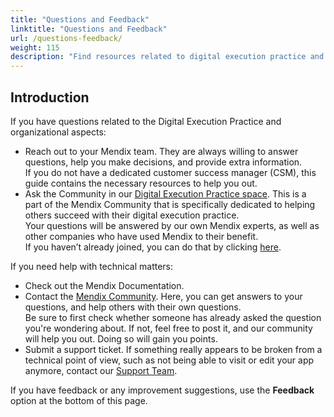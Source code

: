 ```yaml
---
title: "Questions and Feedback"
linktitle: "Questions and Feedback"
url: /questions-feedback/
weight: 115
description: "Find resources related to digital execution practice and organizational considerations."
---
```


## Introduction

If you have questions related to the Digital Execution Practice and organizational aspects:

* Reach out to your Mendix team. They are always willing to answer questions, help you make decisions, and provide extra information.  
  If you do not have a dedicated customer success manager (CSM), this guide contains the necessary resources to help you out.
* Ask the Community in our [Digital Execution Practice space](https://community.mendix.com/link/space/digital-execution-community). This is a part of the Mendix Community that is specifically dedicated to helping others succeed with their digital execution practice.  
  Your questions will be answered by our own Mendix experts, as well as other companies who have used Mendix to their benefit.  
  If you haven’t already joined, you can do that by clicking [here](https://community.mendix.com/link/invitation/space/Digital-Execution-Community/0438b34d-3432-44c1-ac85-d5bc940116e9).

If you need help with technical matters:

* Check out the Mendix Documentation.
* Contact the [Mendix Community](https://community.mendix.com/p/questions). Here, you can get answers to your questions, and help others with their own questions.  
  Be sure to first check whether someone has already asked the question you're wondering about. If not, feel free to post it, and our community will help you out. Doing so will gain you points.
* Submit a support ticket. If something really appears to be broken from a technical point of view, such as not being able to visit or edit your app anymore, contact our [Support Team](https://support.mendix.com/hc/en-us).

If you have feedback or any improvement suggestions, use the **Feedback** option at the bottom of this page.